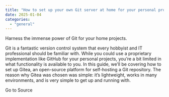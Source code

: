 ```yaml
---
title: "How to set up your own Git server at home for your personal projects"
date: 2025-01-04
categories: 
  - "general"
---
```


Harness the immense power of Git for your home projects.

Git is a fantastic version control system that every hobbyist and IT professional should be familiar with. While you could use a proprietary implementation like GitHub for your personal projects, you’re a bit limited in what functionality is available to you. In this guide, we’ll be covering how to set up Gitea, an open-source platform for self-hosting a Git repository. The reason why Gitea was chosen was simple: it’s lightweight, works in many environments, and is very simple to get up and running with.

Go to Source
